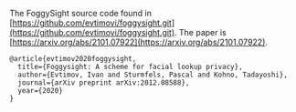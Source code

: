 The FoggySight source code found in [https://github.com/evtimovi/foggysight.git](https://github.com/evtimovi/foggysight.git).
The paper is [https://arxiv.org/abs/2101.07922](https://arxiv.org/abs/2101.07922).

```
@article{evtimov2020foggysight,
  title={Foggysight: A scheme for facial lookup privacy},
  author={Evtimov, Ivan and Sturmfels, Pascal and Kohno, Tadayoshi},
  journal={arXiv preprint arXiv:2012.08588},
  year={2020}
}
```
